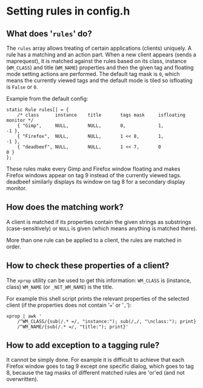 Setting rules in config.h
=========================

What does '`rules`' do?
-----------------------
The `rules` array allows treating of certain applications (clients) uniquely.
A rule has a matching and an action part. When a new client appears (sends a
maprequest), it is matched against the rules based on its class, instance
(`WM_CLASS`) and title (`WM_NAME`) properties and then the given tag and
floating mode setting actions are performed. The default tag mask is `0`, which
means the currently viewed tags and the default mode is tiled so isfloating is
`False` or `0`.

Example from the default config:

	static Rule rules[] = {
		/* class      instance    title       tags mask     isfloating   monitor */
		{ "Gimp",     NULL,       NULL,       0,            1,           -1 },
		{ "Firefox",  NULL,       NULL,       1 << 8,       1,           -1 },
		{ "deadbeef", NULL,       NULL,       1 << 7,       0             0 }
	};

These rules make every Gimp and Firefox window floating and makes Firefox
windows appear on tag 9 instead of the currently viewed tags.
deadbeef similarly displays its window on tag 8 for a secondary display
monitor.

How does the matching work?
---------------------------
A client is matched if its properties contain the given strings as substrings
(case-sensitively) or `NULL` is given (which means anything is matched there).

More than one rule can be applied to a client, the rules are matched in order.

How to check these properties of a client?
------------------------------------------
The `xprop` utility can be used to get this information:
`WM_CLASS` is (instance, class) `WM_NAME` (or `_NET_WM_NAME`) is the title.

For example this shell script prints the relevant properties of the selected
client (if the properties does not contain '`=`' or '`,`'):

	xprop | awk '
		/^WM_CLASS/{sub(/.* =/, "instance:"); sub(/,/, "\nclass:"); print}
		/^WM_NAME/{sub(/.* =/, "title:"); print}'

How to add exception to a tagging rule?
---------------------------------------
It cannot be simply done. For example it is difficult to achieve that each
Firefox window goes to tag 9 except one specific dialog, which goes to tag 8,
because the tag masks of different matched rules are 'or'ed (and not overwritten).
